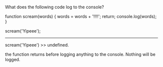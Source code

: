 What does the following code log to the console?

function scream(words) {
words = words + '!!!!';
return;
console.log(words);
}

scream('Yipeee');

---

scream('Yipeee') >> undefined.

the function returns before logging anything to the console. Nothing will be logged.
